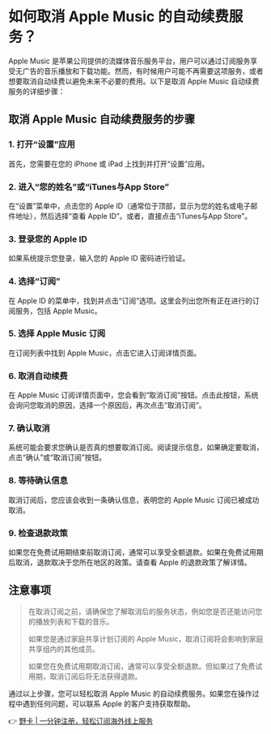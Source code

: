 # 如何取消 Apple Music 的自动续费服务？

Apple Music 是苹果公司提供的流媒体音乐服务平台，用户可以通过订阅服务享受无广告的音乐播放和下载功能。然而，有时候用户可能不再需要这项服务，或者想要取消自动续费以避免未来不必要的费用。以下是取消 Apple Music 自动续费服务的详细步骤：

## 取消 Apple Music 自动续费服务的步骤

### 1. 打开“设置”应用

首先，您需要在您的 iPhone 或 iPad 上找到并打开“设置”应用。

### 2. 进入“您的姓名”或“iTunes与App Store”

在“设置”菜单中，点击您的 Apple ID（通常位于顶部，显示为您的姓名或电子邮件地址），然后选择“查看 Apple ID”。或者，直接点击“iTunes与App Store”。

### 3. 登录您的 Apple ID

如果系统提示您登录，输入您的 Apple ID 密码进行验证。

### 4. 选择“订阅”

在 Apple ID 的菜单中，找到并点击“订阅”选项。这里会列出您所有正在进行的订阅服务，包括 Apple Music。

### 5. 选择 Apple Music 订阅

在订阅列表中找到 Apple Music，点击它进入订阅详情页面。

### 6. 取消自动续费

在 Apple Music 订阅详情页面中，您会看到“取消订阅”按钮。点击此按钮，系统会询问您取消的原因，选择一个原因后，再次点击“取消订阅”。

### 7. 确认取消

系统可能会要求您确认是否真的想要取消订阅。阅读提示信息，如果确定要取消，点击“确认”或“取消订阅”按钮。

### 8. 等待确认信息

取消订阅后，您应该会收到一条确认信息，表明您的 Apple Music 订阅已被成功取消。

### 9. 检查退款政策

如果您在免费试用期结束前取消订阅，通常可以享受全额退款。如果在免费试用期后取消，退款取决于您所在地区的政策。请查看 Apple 的退款政策了解详情。

## 注意事项

> 在取消订阅之前，请确保您了解取消后的服务状态，例如您是否还能访问您的播放列表和下载的音乐。
> 
> 如果您是通过家庭共享计划订阅的 Apple Music，取消订阅将会影响到家庭共享组内的其他成员。
> 
> 如果您在免费试用期取消订阅，通常可以享受全额退款。但如果过了免费试用期，取消订阅后将无法获得退款。

通过以上步骤，您可以轻松取消 Apple Music 的自动续费服务。如果您在操作过程中遇到任何问题，可以联系 Apple 的客户支持获取帮助。

👉 [野卡 | 一分钟注册，轻松订阅海外线上服务](https://bbtdd.com/yeka)